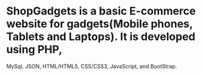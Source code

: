 # ShopGadgets is a basic E-commerce website for gadgets(Mobile phones, Tablets and Laptops). It is developed using PHP, 
MySql, JSON, HTML/HTML5, CSS/CSS3, JavaScript, and BootStrap.
